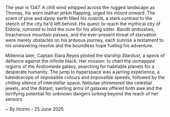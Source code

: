 
The year is 1347.  A chill wind whipped across the rugged landscape as Thomas, his worn leather jerkin flapping, urged his mount onward.  The scent of pine and damp earth filled his nostrils, a stark contrast to the stench of the city he'd left behind. His quest: to reach the mythical city of Eldoria, rumored to hold the cure for his ailing sister.  Bandit ambushes, treacherous mountain passes, and the ever-present threat of starvation were merely obstacles on his arduous journey, each sunrise a testament to his unwavering resolve and the boundless hope fueling his adventure.


Millennia later, Captain Elara Reyes piloted the starship *Stardust*, a speck of defiance against the infinite black.  Her mission: to chart the unmapped regions of the Andromeda galaxy, searching for habitable planets for a desperate humanity.  The jump to hyperspace was a jarring experience, a kaleidoscope of impossible colours and impossible speeds, followed by the chilling silence of interstellar space.  Nebulae shimmered like celestial jewels, and the distant, swirling arms of galaxies offered both awe and the terrifying potential for unknown dangers lurking beyond the reach of her sensors.

~ By Hozmi - 25 June 2025
